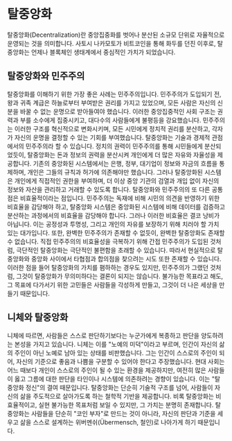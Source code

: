 # 탈중앙화
탈중앙화(Decentralization)란  중앙집중화를 벗어나 분산된 소규모 단위로 자율적으로 운영되는 것을 의미합니다. 사토시 나카모토가 비트코인을 통해 화두를 던진 이후로, 탈중앙화는 언제나 블록체인 생태계에서 중심적인 가치가 되었습니다.

## 탈중앙화와 민주주의
탈중앙화를 이해하기 위한 가장 좋은 사례는 민주주의입니다. 민주주의가 도입되기 전, 왕과 귀족 계급은 하늘로부터 부여받은 권리를 가지고 있었으며, 모든 사람은 자신의 신분을 바꿀 수 없는 운명으로 받아들여야 했습니다. 이러한 중앙집중적인 사회 구조는 권력과 부를 소수에게 집중시키고, 대다수의 사람들에게 불평등을 강요했습니다. 민주주의는 이러한 구조를 혁신적으로 변화시키며, 모든 시민에게 정치적 권리를 분산하고, 각자가 자신의 운명을 결정할 수 있는 기회를 부여했습니다.
탈중앙화는 기술과 경제적 관점에서의 민주주의라 할 수 있습니다. 정치의 권력이 민주주의를 통해 시민들에게 분산되었듯이, 탈중앙화는 돈과 정보의 권력을 분산시켜 개인에게 더 많은 자유와 자율성을 제공합니다. 기존의 중앙화된 시스템에서는 은행, 정부, 대기업이 정보와 자금의 흐름을 통제하며, 개인은 그들의 규칙과 허가에 의존해야만 했습니다. 그러나 탈중앙화된 시스템은 개인에게 직접적인 권한을 부여하며, 더 이상 중앙 기관의 검열과 개입 없이 자신의 정보와 자산을 관리하고 거래할 수 있도록 합니다.
탈중앙화와 민주주의의 또 다른 공통점은 비효율적이라는 점입니다. 민주주의는 독재에 비해 시민의 의견을 반영하기 위한 비효율을 감당해야 하고, 탈중앙화 시스템은 중앙화된 시스템에 비해 데이터를 검증하고 분산하는 과정에서의 비효율을 감당해야 합니다. 그러나 이러한 비효율은 결코 낭비가 아닙니다. 이는 공정성과 투명성, 그리고 개인의 자유를 보장하기 위해 치러야 할 가치 있는 대가입니다.
또한, 완벽한 민주주의가 존재할 수 없듯이, 완벽한 탈중앙화도 존재할 수 없습니다. 직접 민주주의의 비효율성을 극복하기 위해 간접 민주주의가 도입된 것처럼, 극단적인 탈중앙화는 극단적인 불편함을 초래할 수 있습니다. 따라서 현실적으로 탈중앙화와 중앙화 사이에서 타협점과 합의점을 찾으려는 시도 또한 존재할 수 있습니다. 이러한 점을 들어 탈중앙화의 가치를 폄하하는 경우도 있지만, 민주주의가 그랬던 것처럼, 그것이 탈중앙화가 무의미하다는 결론이 되지는 않습니다. 불가능한 목표라고 해도, 그 목표에 다가서기 위한 고민들은 사람들을 각성하게 만들고, 그것이 더 나은 세상을 만들기 때문입니다.

## 니체와 탈중앙화
니체에 따르면, 사람들은 스스로 판단하기보다는 누군가에게 복종하고 판단을 양도하려는 본성을 가지고 있습니다. 니체는 이를 "노예의 미덕"이라고 부르며, 인간이 자신의 삶의 주인이 아닌 노예로 남아 있는 상태를 비판했습니다. 그는 인간이 스스로의 주인이 되어, 자신의 기준으로 좋음과 나쁨을 구분할 수 있어야 한다고 주장했습니다.
현대 사회는 어느 때보다 개인이 스스로의 주인이 될 수 있는 환경을 제공하지만, 여전히 많은 사람들이 옳고 그름에 대한 판단을 타인이나 시스템에 의존하려는 경향이 있습니다. 이는 "탈중앙화 정신"의 결여 때문입니다. 탈중앙화는 단순히 기술적 구조를 넘어, 사람들이 자신의 삶을 주도적으로 살아가도록 하는 철학적 기반을 제공합니다.
비록 탈중앙화는 비효율적이고, 실현 불가능한 목표처럼 보일 수 있지만, 그 가치는 분명히 존재합니다. 탈중앙화는 사람들을 단순히 "코인 부자"로 만드는 것이 아니라, 자신의 판단과 기준을 세우고 삶을 스스로 설계하는 위버멘쉬(Übermensch, 철인)로 나아가게 하기 때문입니다.